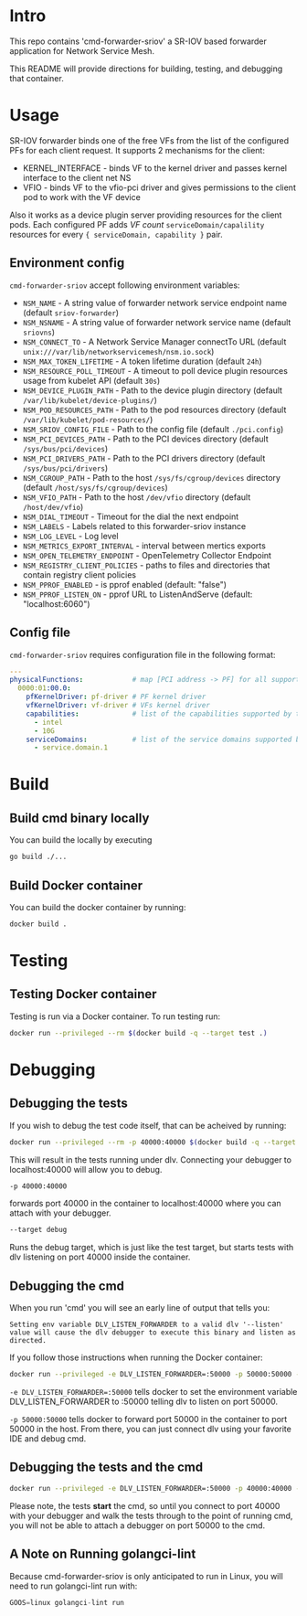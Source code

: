 # Intro

This repo contains 'cmd-forwarder-sriov' a SR-IOV based forwarder application for Network Service Mesh. 

This README will provide directions for building, testing, and debugging that container.

# Usage

SR-IOV forwarder binds one of the free VFs from the list of the configured PFs for each client request. It supports 2
mechanisms for the client:
* KERNEL_INTERFACE - binds VF to the kernel driver and passes kernel interface to the client net NS
* VFIO - binds VF to the vfio-pci driver and gives permissions to the client pod to work with the VF device

Also it works as a device plugin server providing resources for the client pods. Each configured PF adds _VF count_
`serviceDomain/capalility` resources for every `{ serviceDomain, capability }` pair.

## Environment config

`cmd-forwarder-sriov` accept following environment variables:

* `NSM_NAME`                        -  A string value of forwarder network service endpoint name (default `sriov-forwarder`)
* `NSM_NSNAME`                      -  A string value of forwarder network service name (default `sriovns`)
* `NSM_CONNECT_TO`                  -  A Network Service Manager connectTo URL (default `unix:///var/lib/networkservicemesh/nsm.io.sock`)
* `NSM_MAX_TOKEN_LIFETIME`          -  A token lifetime duration (default `24h`)
* `NSM_RESOURCE_POLL_TIMEOUT`       -  A timeout to poll device plugin resources usage from kubelet API (default `30s`)
* `NSM_DEVICE_PLUGIN_PATH`          -  Path to the device plugin directory (default `/var/lib/kubelet/device-plugins/`)
* `NSM_POD_RESOURCES_PATH`          -  Path to the pod resources directory (default `/var/lib/kubelet/pod-resources/`)
* `NSM_SRIOV_CONFIG_FILE`           -  Path to the config file (default `./pci.config`)
* `NSM_PCI_DEVICES_PATH`            -  Path to the PCI devices directory (default `/sys/bus/pci/devices`)
* `NSM_PCI_DRIVERS_PATH`            -  Path to the PCI drivers directory (default `/sys/bus/pci/drivers`)
* `NSM_CGROUP_PATH`                 -  Path to the host `/sys/fs/cgroup/devices` directory (default `/host/sys/fs/cgroup/devices`)
* `NSM_VFIO_PATH`                   -  Path to the host `/dev/vfio` directory (default `/host/dev/vfio`)
* `NSM_DIAL_TIMEOUT`                -  Timeout for the dial the next endpoint
* `NSM_LABELS`                      -  Labels related to this forwarder-sriov instance
* `NSM_LOG_LEVEL`                   -  Log level
* `NSM_METRICS_EXPORT_INTERVAL`     -  interval between mertics exports
* `NSM_OPEN_TELEMETRY_ENDPOINT`     -  OpenTelemetry Collector Endpoint
* `NSM_REGISTRY_CLIENT_POLICIES`    -  paths to files and directories that contain registry client policies
* `NSM_PPROF_ENABLED`               - is pprof enabled (default: "false")
* `NSM_PPROF_LISTEN_ON`             - pprof URL to ListenAndServe (default: "localhost:6060")

## Config file

`cmd-forwarder-sriov` requires configuration file in the following format:
```yaml
---
physicalFunctions:            # map [PCI address -> PF] for all supported PFs
  0000:01:00.0:
    pfKernelDriver: pf-driver # PF kernel driver
    vfKernelDriver: vf-driver # VFs kernel driver
    capabilities:             # list of the capabilities supported by the PF
      - intel
      - 10G
    serviceDomains:           # list of the service domains supported by the PF
      - service.domain.1
```

# Build

## Build cmd binary locally

You can build the locally by executing

```bash
go build ./...
```

## Build Docker container

You can build the docker container by running:

```bash
docker build .
```

# Testing

## Testing Docker container

Testing is run via a Docker container.  To run testing run:

```bash
docker run --privileged --rm $(docker build -q --target test .)
```

# Debugging

## Debugging the tests
If you wish to debug the test code itself, that can be acheived by running:

```bash
docker run --privileged --rm -p 40000:40000 $(docker build -q --target debug .)
```

This will result in the tests running under dlv.  Connecting your debugger to localhost:40000 will allow you to debug.

```bash
-p 40000:40000
```
forwards port 40000 in the container to localhost:40000 where you can attach with your debugger.

```bash
--target debug
```

Runs the debug target, which is just like the test target, but starts tests with dlv listening on port 40000 inside the container.

## Debugging the cmd

When you run 'cmd' you will see an early line of output that tells you:

```Setting env variable DLV_LISTEN_FORWARDER to a valid dlv '--listen' value will cause the dlv debugger to execute this binary and listen as directed.```

If you follow those instructions when running the Docker container:
```bash
docker run --privileged -e DLV_LISTEN_FORWARDER=:50000 -p 50000:50000 --rm $(docker build -q --target test .)
```

```-e DLV_LISTEN_FORWARDER=:50000``` tells docker to set the environment variable DLV_LISTEN_FORWARDER to :50000 telling
dlv to listen on port 50000.

```-p 50000:50000``` tells docker to forward port 50000 in the container to port 50000 in the host.  From there, you can
just connect dlv using your favorite IDE and debug cmd.

## Debugging the tests and the cmd

```bash
docker run --privileged -e DLV_LISTEN_FORWARDER=:50000 -p 40000:40000 -p 50000:50000 --rm $(docker build -q --target debug .)
```

Please note, the tests **start** the cmd, so until you connect to port 40000 with your debugger and walk the tests
through to the point of running cmd, you will not be able to attach a debugger on port 50000 to the cmd.

## A Note on Running golangci-lint

Because cmd-forwarder-sriov is only anticipated to run in Linux, you will need to run golangci-lint run with:

```go
GOOS=linux golangci-lint run
```

